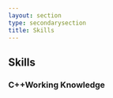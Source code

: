 ```yaml
---
layout: section
type: secondarysection
title: Skills
---
```

<aside class="skills aside section">
    <div class="section-inner">
		<h2 class="heading">Skills</h2>  
		<div class="skillset">
		    <div class="item">
		        <h3 class="level-title">C++<span class="level-label" data-toggle="tooltip" data-placement="left" data-animation="true" title="I have worked with this language or technologie and I am comfortable with it.">Working Knowledge</span></h3>
		        <div class="level-bar">
		            <div class="level-bar-inner" data-level="85%">
		            </div>                                      
		        </div>                                
		    </div>
		</div>
	</div>
</aside>
